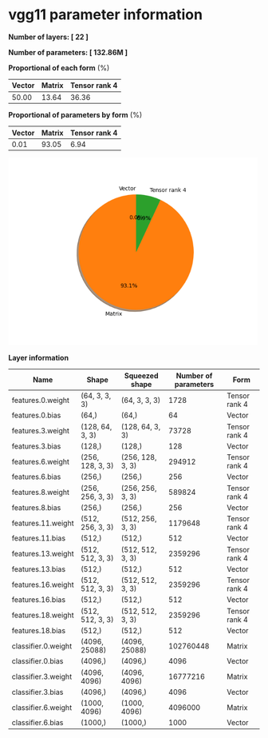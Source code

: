 # vgg11 parameter information

**Number of layers: [ 22 ]**

**Number of parameters: [ 132.86M ]**

**Proportional of each form** (%)

| Vector | Matrix | Tensor rank 4 | 
|  --- | --- | --- |
| 50.00 | 13.64 | 36.36 | 

**Proportional of parameters by form** (%)


| Vector | Matrix | Tensor rank 4 | 
|  --- | --- | --- |
| 0.01 | 93.05 | 6.94 | 

<img src="../figs/vgg11_pie_chart.png" alt="pie_chart" width="500"/>

**Layer information**


| Name | Shape | Squeezed shape | Number of parameters | Form |
| --- | --- | --- | --- | --- |
| features.0.weight | (64, 3, 3, 3) | (64, 3, 3, 3) | 1728 | Tensor rank 4 |
| features.0.bias | (64,) | (64,) | 64 | Vector |
| features.3.weight | (128, 64, 3, 3) | (128, 64, 3, 3) | 73728 | Tensor rank 4 |
| features.3.bias | (128,) | (128,) | 128 | Vector |
| features.6.weight | (256, 128, 3, 3) | (256, 128, 3, 3) | 294912 | Tensor rank 4 |
| features.6.bias | (256,) | (256,) | 256 | Vector |
| features.8.weight | (256, 256, 3, 3) | (256, 256, 3, 3) | 589824 | Tensor rank 4 |
| features.8.bias | (256,) | (256,) | 256 | Vector |
| features.11.weight | (512, 256, 3, 3) | (512, 256, 3, 3) | 1179648 | Tensor rank 4 |
| features.11.bias | (512,) | (512,) | 512 | Vector |
| features.13.weight | (512, 512, 3, 3) | (512, 512, 3, 3) | 2359296 | Tensor rank 4 |
| features.13.bias | (512,) | (512,) | 512 | Vector |
| features.16.weight | (512, 512, 3, 3) | (512, 512, 3, 3) | 2359296 | Tensor rank 4 |
| features.16.bias | (512,) | (512,) | 512 | Vector |
| features.18.weight | (512, 512, 3, 3) | (512, 512, 3, 3) | 2359296 | Tensor rank 4 |
| features.18.bias | (512,) | (512,) | 512 | Vector |
| classifier.0.weight | (4096, 25088) | (4096, 25088) | 102760448 | Matrix |
| classifier.0.bias | (4096,) | (4096,) | 4096 | Vector |
| classifier.3.weight | (4096, 4096) | (4096, 4096) | 16777216 | Matrix |
| classifier.3.bias | (4096,) | (4096,) | 4096 | Vector |
| classifier.6.weight | (1000, 4096) | (1000, 4096) | 4096000 | Matrix |
| classifier.6.bias | (1000,) | (1000,) | 1000 | Vector |

